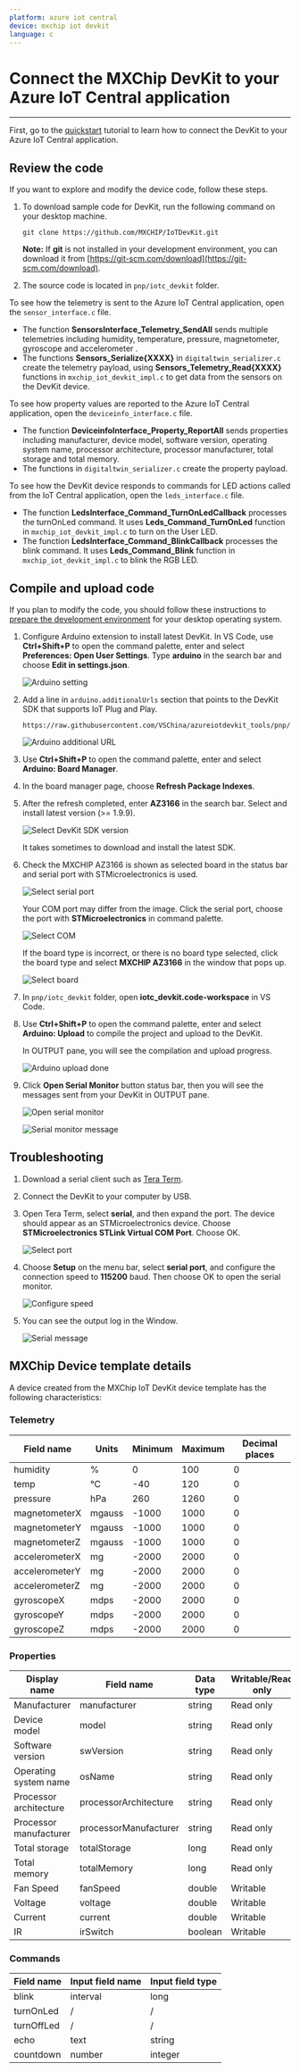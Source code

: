 ```yaml
---
platform: azure iot central
device: mxchip iot devkit
language: c
---
```


Connect the MXChip DevKit to your Azure IoT Central application
===
---

First, go to the [quickstart](https://docs.microsoft.com/azure/iot-central/howto-connect-devkit-pnp) tutorial to learn how to connect the DevKit to your Azure IoT Central application.

## Review the code

If you want to explore and modify the device code, follow these steps.

1.  To download sample code for DevKit, run the following command on your desktop machine.


        git clone https://github.com/MXCHIP/IoTDevKit.git

    **Note:** If **git** is not installed in your development environment, you can download it from [https://git-scm.com/download](https://git-scm.com/download).

2.  The source code is located in `pnp/iotc_devkit` folder.

To see how the telemetry is sent to the Azure IoT Central application, open the `sensor_interface.c` file.

-   The function **SensorsInterface\_Telemetry\_SendAll** sends multiple telemetries including humidity, temperature, pressure, magnetometer, gyroscope and accelerometer .
-   The functions **Sensors\_Serialize{XXXX}** in `digitaltwin_serializer.c` create the telemetry payload, using **Sensors\_Telemetry\_Read{XXXX}** functions in `mxchip_iot_devkit_impl.c` to get data from the sensors on the DevKit device.

To see how property values are reported to the Azure IoT Central application, open the `deviceinfo_interface.c` file.

-   The function **DeviceinfoInterface\_Property\_ReportAll** sends properties including manufacturer, device model, software version, operating system name, processor architecture, processor manufacturer, total storage and total memory.
-   The functions in `digitaltwin_serializer.c` create the property payload.

To see how the DevKit device responds to commands for LED actions called from the IoT Central application, open the `leds_interface.c` file.

-   The function **LedsInterface\_Command\_TurnOnLedCallback** processes the turnOnLed command. It uses **Leds\_Command\_TurnOnLed** function in `mxchip_iot_devkit_impl.c` to turn on the User LED.
-   The function **LedsInterface\_Command\_BlinkCallback** processes the blink command. It uses **Leds\_Command\_Blink** function in `mxchip_iot_devkit_impl.c` to blink the RGB LED.

## Compile and upload code

If you plan to modify the code, you should follow these instructions to [prepare the development environment](https://docs.microsoft.com/azure/iot-hub/iot-hub-arduino-iot-devkit-az3166-get-started#prepare-the-development-environment) for your desktop operating system.

1.  Configure Arduino extension to install latest DevKit. In VS Code, use **Ctrl+Shift+P** to open the command palette, enter and select **Preferences: Open User Settings**. Type **arduino** in the search bar and choose **Edit in settings.json**.

    ![Arduino setting](./media/howto-connect-devkit-pnp/arduino-setting.png)

2.  Add a line in `arduino.additionalUrls` section that points to the DevKit SDK that supports IoT Plug and Play.

        https://raw.githubusercontent.com/VSChina/azureiotdevkit_tools/pnp/package_mxchip_board_index.json
 
    ![Arduino additional URL](./media/howto-connect-devkit-pnp/add-url.png)

3.  Use **Ctrl+Shift+P** to open the command palette, enter and select **Arduino: Board Manager**.

4.  In the board manager page, choose **Refresh Package Indexes**.

5.  After the refresh completed, enter **AZ3166** in the search bar. Select and install latest version (>= 1.9.9).

    ![Select DevKit SDK version](./media/howto-connect-devkit-pnp/select-version.png)

    It takes sometimes to download and install the latest SDK.

6.  Check the MXCHIP AZ3166 is shown as selected board in the status bar and serial port with STMicroelectronics is used.

     ![Select serial port](./media/howto-connect-devkit-pnp/select-serialport.png)

    Your COM port may differ from the image. Click the serial port, choose the port with **STMicroelectronics** in command palette.

    ![Select COM](./media/howto-connect-devkit-pnp/select-COM.png)

    If the board type is incorrect, or there is no board type selected, click the board type and select **MXCHIP AZ3166** in the window that pops up.

    ![Select board](./media/howto-connect-devkit-pnp/select-board.png)

7.  In `pnp/iotc_devkit` folder, open **iotc\_devkit.code-workspace** in VS Code.

8.  Use **Ctrl+Shift+P** to open the command palette, enter and select **Arduino: Upload** to compile the project and upload to the DevKit.

    In OUTPUT pane, you will see the compilation and upload progress.

    ![Arduino upload done](./media/howto-connect-devkit-pnp/arduino-upload-done.png)

9.  Click **Open Serial Monitor** button status bar, then you will see the messages sent from your DevKit in OUTPUT pane.

    ![Open serial monitor](./media/howto-connect-devkit-pnp/open-serial-monitor.png)

    ![Serial monitor message](./media/howto-connect-devkit-pnp/serial-message.png)

## Troubleshooting

1.  Download a serial client such as [Tera Term](https://tera-term.en.lo4d.com/windows).

2.  Connect the DevKit to your computer by USB.

3.  Open Tera Term, select **serial**, and then expand the port. The device should appear as an STMicroelectronics device. Choose **STMicroelectronics STLink Virtual COM Port**. Choose OK.

    ![Select port](./media/howto-connect-devkit-pnp/select-port.png)

4.  Choose **Setup** on the menu bar, select **serial port**, and configure the connection speed to **115200** baud. Then choose OK to open the serial monitor.

    ![Configure speed](./media/howto-connect-devkit-pnp/configure-speed.png)

5.  You can see the output log in the Window.

    ![Serial message](./media/howto-connect-devkit-pnp/serial-message.png)

## MXChip Device template details

A device created from the MXChip IoT DevKit device template has the following characteristics:

### Telemetry

Field name|Units|Minimum|Maximum|Decimal places
-|-|-|-|-
humidity|%|0|100|0
temp|°C|-40|120|0
pressure|hPa|260|1260|0
magnetometerX|mgauss|-1000|1000|0
magnetometerY|mgauss|-1000|1000|0
magnetometerZ|mgauss|-1000|1000|0
accelerometerX|mg|-2000|2000|0
accelerometerY|mg|-2000|2000|0
accelerometerZ|mg|-2000|2000|0
gyroscopeX|mdps|-2000|2000|0
gyroscopeY|mdps|-2000|2000|0
gyroscopeZ|mdps|-2000|2000|0

### Properties

Display name|Field name|Data type|Writable/Read only
-|-|-|-
Manufacturer|manufacturer|string|Read only
Device model|model|string|Read only
Software version|swVersion|string|Read only
Operating system name|osName|string|Read only
Processor architecture|processorArchitecture|string|Read only
Processor manufacturer|processorManufacturer|string|Read only
Total storage|totalStorage|long|Read only
Total memory|totalMemory|long|Read only
Fan Speed|fanSpeed|double|Writable
Voltage|voltage|double|Writable
Current|current|double|Writable
IR|irSwitch|boolean|Writable

### Commands

Field name|Input field name|Input field type
-|-|-
blink|interval|long
turnOnLed|/|/
turnOffLed|/|/
echo|text|string
countdown|number|integer

